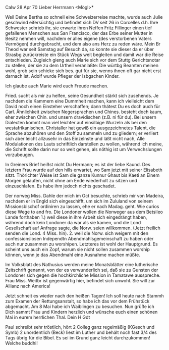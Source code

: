  Calw 28 Apr 70
Lieber Herrmann <Mögl>*

Weil Deine Bertha so schnell eine Schweizerreise machte, wurde auch Julie geschwind eifersüchtig und befindet sich DV seit 26 in Corcelles d.h. Ihre Schwester schrieb ihr, sie erwarte ihren Neffen Fritz Fillinger einen tief gefallenen Menschen aus San Francisco, der das Erbe seiner Mutter in Besitz nehmen will, nachdem er alles eigene (des verstorbenen Vaters Vermögen) durchgebracht, und dem also ans Herz zu reden wäre. Mein Br Theod war seit Samstag auf Besuch da, so konnte sie dieser da er über Strasbg zurückreiste ein Stück Wegs weit begleiten und damit war die Reise entschieden. Zugleich gieng auch Marie sich vor dem Stuttg Gerichtsnotar zu stellen, der sie zu dem Urtheil veranlaßte: Die würtbg Beamten meinen wohl, grob sein schicke sich bes. gut für sie, wenns ihnen oft gar nicht erst darnach ist. Adolf wurde Pfleger der Isbgschen Kinder.

Ich glaube auch Marie wird euch Freude machen.

Fried. sucht als mir zu helfen, seine Gesundheit stärkt sich zusehends. Je nachdem die Kammern eine Dummheit machen, kann ich vielleicht dem David noch einen Einsteher verschaffen; dann thätest Du es doch auch für Carl. 
Ähnlichkeit zwischen Negersprachen und Chines. besteht doch kaum, eher zwischen Chin. und unsern dravidischen (z.B. ni für du). Bei unsern Dialecten kommt man viel leichter auf einsilbige Wurzeln als bei den westafrikanischen. Christaller hat gewiß ein ausgezeichnetes Talent, die Sprache abzuhören und den Stoff zu sammeln und zu gliedern; er verliert sich aber leicht allzusehr in das Einzelnste und läßt nicht nach, Alle Modulationen des Lauts schriftlich darstellen zu wollen, während ich meine, die Schrift sollte darin nur so weit gehen, als nöthig ist um Verwechslungen vorzubeugen.

In Greiners Brief heißst nicht Du Hermann; es ist der liebe Kaund. Des letztern Frau wurde auf den hills erwartet, wo Sam jetzt mit seiner Elisabeth sitzt. Thörichter Weise ist Sam die ganze Kunnur Ghaut bis Kaeti an Einem Morgen gelaufen, nicht ohne am Ende wiederholt zu sitzen und einzuschlafen. Es habe ihm jedoch nichts geschadet.

Der norweg Miss. Dahle der mich im Oct besuchte, schrieb mir von Madeira, nachdem er in Engld sich eingeschifft, um sich im Zululand von seinem Missionsbischof ordiniren zu lassen, ehe er nach Madag. geht. Wie curios diese Wege to and fro. Die Londoner wollen die Norweger aus dem Betsileo Lande forthaben 1.) weil diese in ihre Arbeit sich eingedrängt haben, während doch kein Londoner da war als sie kamen, und die Lond Gesellschaft auf Anfrage sagte, die Norw. seien willkommen. (Jetzt freilich senden die Lond. 4 Miss. hin). 2. weil die Norw. sich weigern mit den confessionslosen Independtn Abendmahlsgemeinschaft zu haben oder auch nur zusammen zu worshipen. Letzteres ist wohl der Hauptgrund. Es scheint uns auch ein Zopf, warum sie nicht sollen zusammen worship können, wenn je das Abendmahl eine Ausnahme machen müßte.

Im Volksblatt des Nathusius werden meine Monatsblätter eine lutherische Zeitschrift genannt, von der es verwunderlich sei, daß sie zu Gunsten der Londoner sich gegen die hochkirchliche Mission in Tamatawe ausspreche. 
Frau Miss. Weitbr ist gegenwärtig hier, befindet sich unwohl. Sie will zur Allianz nach America!

Jetzt schneit es wieder nach den heißen Tagen! Ich soll heute nach Stammh zum Examen der Rettungsanstalt, so habe ich das vor dem Frühstück abgemacht. Am 8 Mai habe ich Waiblingen zu besuchen. Nun grüße ich Dich sammt Frau und Kindern herzlich und wünsche euch einen schönen Mai in eurem herrlichen Thal.
 Dein H Gdt

Paul schreibt sehr tröstlich, hört 2 Colleg ganz regelmäßig (KGesch und Symb) 2 unordentlich (Beck) liest im Luther und behält noch fast 3/4 des Tags übrig für die Bibel. Es sei im Grund ganz leicht durchzukommen! Welche buddhi!
